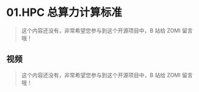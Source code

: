 <!--Copyright © ZOMI 适用于[License](https://github.com/Infrasys-AI/AIInfra)版权许可-->

# 01.HPC 总算力计算标准

> 这个内容还没有，非常希望您参与到这个开源项目中，B 站给 ZOMI 留言哦！

## 视频

> 这个内容还没有，非常希望您参与到这个开源项目中，B 站给 ZOMI 留言哦！
